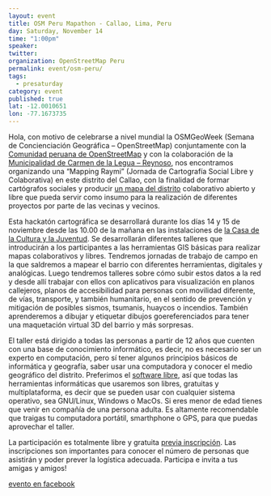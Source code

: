 ```yaml
---
layout: event
title: OSM Peru Mapathon - Callao, Lima, Peru
day: Saturday, November 14
time: "1:00pm"
speaker:  
twitter: 
organization: OpenStreetMap Peru
permalink: event/osm-peru/
tags: 
  - presaturday
category: event
published: true
lat: -12.0010651
lon: -77.1673735
---
```

Hola, con motivo de celebrarse a nivel mundial la OSMGeoWeek (Semana de Concienciación Geográfica – OpenStreetMap) conjuntamente con la [Comunidad peruana de OpenStreetMap](http://wiki.openstreetmap.org/wiki/WikiProject_Peru) y con la colaboración de la [Municipalidad de Carmen de la Legua – Reynoso](http://municarmendelalegua.gob.pe/), nos encontramos organizando una “Mapping Raymi” (Jornada de Cartografía Social Libre y Colaborativa) en este distrito del Callao, con la finalidad de formar cartógrafos sociales y producir [un mapa del distrito](http://www.openstreetmap.org/#map=16/-12.0425/-77.0893) colaborativo abierto y libre que pueda servir como insumo para la realización de diferentes proyectos por parte de las vecinas y vecinos.

Esta hackatón cartográfica se desarrollará durante los días 14 y 15 de noviembre desde las 10.00 de la mañana en las instalaciones de [la Casa de la Cultura y la Juventud](http://www.openstreetmap.org/?mlat=-12.0401&mlon=-77.0966#map=16/-12.0401/-77.0966). Se desarrollarán diferentes talleres que introducirán a los participantes a las herramientas GIS básicas para realizar mapas colaborativos y libres. Tendremos jornadas de trabajo de campo en la que saldremos a mapear el barrio con diferentes herramientas, digitales y analógicas. Luego tendremos talleres sobre cómo subir estos datos a la red y desde allí trabajar con ellos con aplicativos para visualización en planos callejeros, planos de accesibilidad para personas con movilidad diferente, de vías, transporte, y también humanitario, en el sentido de prevención y mitigación de posibles sismos, tsumanis, huaycos o incendios. También aprenderemos a dibujar y etiquetar dibujos goereferenciados para tener una maquetación virtual 3D del barrio y más sorpresas.

El taller está dirigido a todas las personas a partir de 12 años que cuenten con una base de conocimiento informático, es decir, no es necesario ser un experto en computación, pero sí tener algunos principios básicos de informática y geografía, saber usar una computadora y conocer el medio geográfico del distrito. Preferimos el [software libre](https://es.wikipedia.org/wiki/Software_libre), así que todas las herramientas informáticas que usaremos son libres, gratuitas y multiplataforma, es decir que se pueden usar con cualquier sistema operativo, sea GNU/Linux, Windows o MacOs. Si eres menor de edad tienes que venir en compañía de una persona adulta. Es altamente recomendable que traigas tu computadora portátil, smarthphone o GPS, para que puedas aprovechar el taller.

La participación es totalmente libre y gratuita [previa inscripción](http://goo.gl/forms/g8o98EGdM2). Las inscripciones son importantes para conocer el número de personas que asistirán y poder prever la logística adecuada. Participa e invita a tus amigas y amigos!

[evento en facebook](https://www.facebook.com/events/1516717678646677/)
